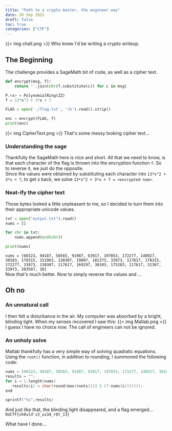 ```yaml
---
title: "Path to a crypto master, the engineer way"
date: 26 Sep 2021
draft: false
toc: true
categories: ["CTF"]
---
```

{{< img chall.png >}}
Who knew I'd be writing a crypto writeup.

## The Beginning
The challenge provides a SageMath bit of code, as well as a cipher text.

```py
def encrypt(msg, f):
    return ''.join(chr(f.substitute(c)) for c in msg)

P.<x> = PolynomialRing(ZZ)
f = 13*x^2 + 3*x + 7

FLAG = open('./flag.txt', 'rb').read().strip()

enc = encrypt(FLAG, f)
print(enc)
```
{{< img CipherText.png >}}
That's some messy looking cipher text...

### Understanding the sage
Thankfully the SageMath here is nice and short. All that we need to know, is that each character of the flag is thrown into the encryption function `f`. So to reverse it, we just do the opposite.  
Since the values were obtained by substituting each character into `13*x^2 + 3*x + 7`, to get x back, we solve `13*x^2 + 3*x + 7 = <encrypted num>`.

### Neat-ify the cipher text
Those bytes looked a little unpleasant to me, so I decided to turn them into their appropriate unicode values.
```py
txt = open("output.txt").read()
nums = []

for chr in txt:
    nums.append(ord(chr))

print(nums)
```
`nums = [60323, 94187, 58565, 91987, 63917, 197053, 172277, 140927, 30103, 178315, 151963, 130307, 19897, 181373, 33973, 117617, 178315, 172277, 33973, 130307, 117617, 169297, 30103, 175283, 117617, 31367, 33973, 203507, 10]`  
Now that's much better. Now to simply reverse the values and ...
## Oh no
### An unnatural call
I then felt a disturbance in the air. My computer was absorbed by a bright, blinding light. When my senses recovered I saw this:
{{< img Matlab.png >}}
I guess I have no choice now. The call of engineers can not be ignored.

### An unholy solve  
Matlab thankfully has a very simple way of solving quadratic equations. Using the `root()` function, in addition to rounding, I summoned the following code:  
```C
nums = [60323, 94187, 58565, 91987, 63917, 197053, 172277, 140927, 30103, 178315, 151963, 130307, 19897, 181373, 33973, 117617, 178315, 172277, 33973, 130307, 117617, 169297, 30103, 175283, 117617, 31367, 33973, 203507, 10];
results = "";
for i = 1:length(nums)
   results(i) = char(round(max(roots([13 3 (7-nums(i))]))));
end

sprintf("%s",results)
```

And just like that, the blinding light disappeared, and a flag emerged...
`DUCTF{sh0uld'v3_us3d_r0t_13}`  

What have I done...
